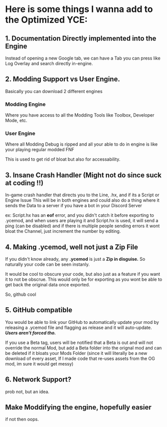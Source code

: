 # Here is some things I wanna add to the Optimized YCE:
## 1. Documentation Directly implemented into the Engine
Instead of opening a new Google tab, we can have a Tab you can press like Log Overlay and search directly in-engine.

## 2. Modding Support vs User Engine.
Basically you can download 2 different engines
### Modding Engine
Where you have access to all the Modding Tools like Toolbox, Developer Mode, etc.
### User Engine
Where all Modding Debug is ripped and all your able to do in engine is like your playing regular modded FNF

This is used to get rid of bloat but also for accessability.

## 3. Insane Crash Handler (Might not do since suck at coding !!)
In-game crash handler that directs you to the Line, .hx, and if its a Script or Engine Issue
This will be in both engines and could also do a thing where it sends the Data to a server if you have a bot in your Discord Server

ex: Script.hx has an **eof** error, and you didn't catch it before exporting to .ycemod, and when users are playing it and Script.hx is used, it will send a
ping (can be disabled) and if there is multiple people sending errors it wont bloat the Channel, just increment the number by editing.

## 4. Making .ycemod, well not just a Zip File
If you didn't know already, any **.ycemod** is just a **Zip in disguise.** So naturally your code can be seen instanly.

It would be cool to obscure your code, but also just as a feature if you want it to not be obscrue.
This would only be for exporting as you wont be able to get back the original data once exported.

So, github cool

## 5. GitHub compatible
You would be able to link your GitHub to automatically update your mod by releasing a .ycemod file and flagging as release and it will auto-update.
***Users aren't forced tho.***

If you use a Beta tag, users will be notified that a Beta is out and will not override the normal Mod, but add a Beta folder into the orignal mod and can be deleted if it bloats your Mods Folder (since it will literally be a new download of every asset, If I made code that re-uses assets from the OG mod, im sure it would get messy)

## 6. Network Support?
prob not, but an idea.

## Make Moddifying the engine, hopefully easier
if not then oops.